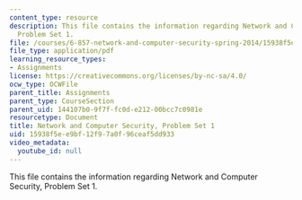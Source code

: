 ```yaml
---
content_type: resource
description: This file contains the information regarding Network and Computer Security,
  Problem Set 1.
file: /courses/6-857-network-and-computer-security-spring-2014/15938f5ee9bf12f97a0f96ceaf5dd933_MIT6_857S14_1.3.pdf
file_type: application/pdf
learning_resource_types:
- Assignments
license: https://creativecommons.org/licenses/by-nc-sa/4.0/
ocw_type: OCWFile
parent_title: Assignments
parent_type: CourseSection
parent_uid: 144107b0-9f7f-fc0d-e212-00bcc7c0981e
resourcetype: Document
title: Network and Computer Security, Problem Set 1
uid: 15938f5e-e9bf-12f9-7a0f-96ceaf5dd933
video_metadata:
  youtube_id: null
---
```

This file contains the information regarding Network and Computer Security, Problem Set 1.